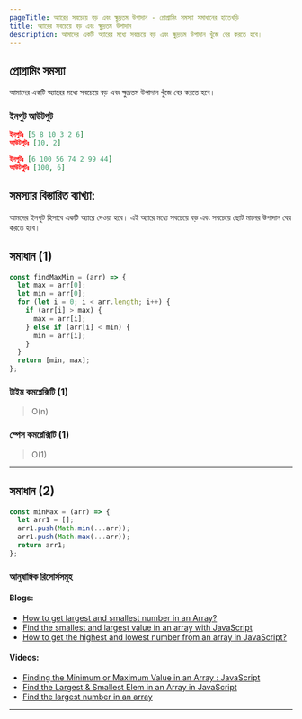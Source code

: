 ```yaml
---
pageTitle: অ্যারের সবচেয়ে বড় এবং ক্ষুদ্রতম উপাদান - প্রোগ্রামিং সমস্যা সমাধানের হাতেখড়ি
title: অ্যারের সবচেয়ে বড় এবং ক্ষুদ্রতম উপাদান
description: আমাদের একটি অ্যারের মধ্যে সবচেয়ে বড় এবং ক্ষুদ্রতম উপাদান খুঁজে বের করতে হবে।
---
```


## প্রোগ্রামিং সমস্যা

আমাদের একটি অ্যারের মধ্যে সবচেয়ে বড় এবং ক্ষুদ্রতম উপাদান খুঁজে বের করতে হবে।

### ইনপুট আউটপুট

```json
ইনপুটঃ [5 8 10 3 2 6]
আউটপুটঃ [10, 2]

ইনপুটঃ [6 100 56 74 2 99 44]
আউটপুটঃ [100, 6]

```

## সমস্যার বিস্তারিত ব্যাখ্যা:

আমদের ইনপুট হিসাবে একটি অ্যারে দেওয়া হবে। এই অ্যারে মধ্যে সবচেয়ে বড় এবং সবচেয়ে ছোট মানের উপাদান বের করতে হবে।

## সমাধান (1)

```js
const findMaxMin = (arr) => {
  let max = arr[0];
  let min = arr[0];
  for (let i = 0; i < arr.length; i++) {
    if (arr[i] > max) {
      max = arr[i];
    } else if (arr[i] < min) {
      min = arr[i];
    }
  }
  return [min, max];
};
```

### টাইম কমপ্লেক্সিটি (1)

> O(n)

### স্পেস কমপ্লেক্সিটি (1)

> O(1)

---

## সমাধান (2)

```js
const minMax = (arr) => {
  let arr1 = [];
  arr1.push(Math.min(...arr));
  arr1.push(Math.max(...arr));
  return arr1;
};
```

### আনুষাঙ্গিক রিসোর্সসমুহ

#### Blogs:

- [How to get largest and smallest number in an Array?](https://www.geeksforgeeks.org/how-to-get-largest-and-smallest-number-in-an-array/)
- [Find the smallest and largest value in an array with JavaScript](https://stackoverflow.com/questions/38256170/find-the-smallest-and-largest-value-in-an-array-with-javascript)
- [How to get the highest and lowest number from an array in JavaScript?](https://dev.to/melvin2016/how-to-get-the-highest-and-lowest-number-from-an-array-in-javascript-21ml)

#### Videos:

- [Finding the Minimum or Maximum Value in an Array : JavaScript](https://www.youtube.com/watch?v=tPCOYESqQiY)
- [Find the Largest & Smallest Elem in an Array in JavaScript](https://www.youtube.com/watch?v=zahHrBdwRKY)
- [Find the largest number in an array](https://www.youtube.com/watch?v=fOFSmCjvcFY)

---
